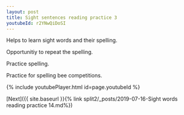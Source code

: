 ```yaml
---
layout: post
title: Sight sentences reading practice 3
youtubeId: r2YNwQiDoSI
---
```

 
 
Helps to learn sight words and their spelling.

Opportunitiy to repeat the spelling. 

Practice spelling. 
 
Practice for spelling bee competitions. 
 
{% include youtubePlayer.html id=page.youtubeId %}
 
 

[Next]({{ site.baseurl }}{% link  split2/_posts/2019-07-16-Sight words reading practice 14.md%})
 
